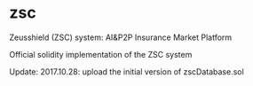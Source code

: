 # zsc
Zeusshield (ZSC) system: AI&P2P Insurance Market Platform

Official solidity implementation of the ZSC system

Update:
2017.10.28: upload the initial version of zscDatabase.sol
